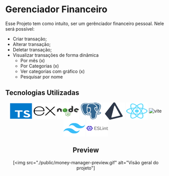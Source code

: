 # Gerenciador Financeiro

Esse Projeto tem como intuito, ser um gerênciador financeiro pessoal.
Nele será possível:
- Criar transação;
- Alterar transação;
- Deletar transação;
- Visualizar transações de forma dinâmica
  - Por mês (x)
  - Por Categorias (x)
  - Ver categorias com gráfico (x)
  - Pesquisar por nome 

## Tecnologias Utilizadas

<div align='center'>
   <img align='center' height='50' width='70' title='TypeScript' alt='typescript' src='https://github.com/devicons/devicon/blob/master/icons/typescript/typescript-original.svg' />
   <img align='center' height='50' width='70' title='Express' alt='express' src='https://github.com/devicons/devicon/blob/master/icons/express/express-original.svg' />
   <img align='center' height='54' width='68' title='Node.js' alt='nodejs' src='https://github.com/devicons/devicon/blob/master/icons/nodejs/nodejs-original-wordmark.svg' />
   <img align='center' height='54' width='68' title='PostGreSQL' alt='PostGreSQL' src='https://github.com/devicons/devicon/blob/master/icons/postgresql/postgresql-plain.svg' />
   <img align='center' height='54' width='68' title='Prisma' alt='prisma' src='https://github.com/devicons/devicon/blob/master/icons/prisma/prisma-original.svg' />
   <img align='center' height='54' width='68' title='React' alt='react' src='https://github.com/devicons/devicon/blob/master/icons/react/react-original.svg' />
   <img align='center' height='54' width='68' title='Vite' alt='vite' src='https://github.com/bush1D3v/my_portfolio/assets/133554156/46570ed3-6e92-4ad2-b09b-d235cd142b3f' />
   <img align='center' height='54' width='68' title='Tailwindcss' alt='tailwindcss' src='https://github.com/devicons/devicon/blob/master/icons/tailwindcss/tailwindcss-original.svg' />
   <img align='center' height='54' width='68' title='Tailwindcss' alt='ESLint' src='https://github.com/devicons/devicon/blob/master/icons/eslint/eslint-original-wordmark.svg' />

## Preview
[<img src="./public/money-manager-preview.gif" alt="Visão geral do projeto"]



